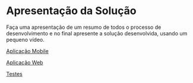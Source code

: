 # Apresentação da Solução

Faça uma apresentação de um resumo de todos o processo de desenvolvimento e no final apresente a solução desenvolvida, usando um pequeno vídeo.


[Aplicação Mobile](https://raw.githubusercontent.com/b3tones/pmv-si-2024-2-pe6-t2-g06-gestao-de-salao/main/docs/img/am.mp4)  

[Aplicação Web](https://raw.githubusercontent.com/b3tones/pmv-si-2024-2-pe6-t2-g06-gestao-de-salao/main/docs/img/aw.mp4)

[Testes](https://raw.githubusercontent.com/b3tones/pmv-si-2024-2-pe6-t2-g06-gestao-de-salao/main/docs/img/ts.mp4)
